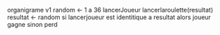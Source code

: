 organigrame v1
random <- 1 a 36
lancerJoueur
lancerlaroulette(resultat)
resultat <- random 
si lancerjoueur est identitique a resultat alors joueur gagne 
sinon perd 

